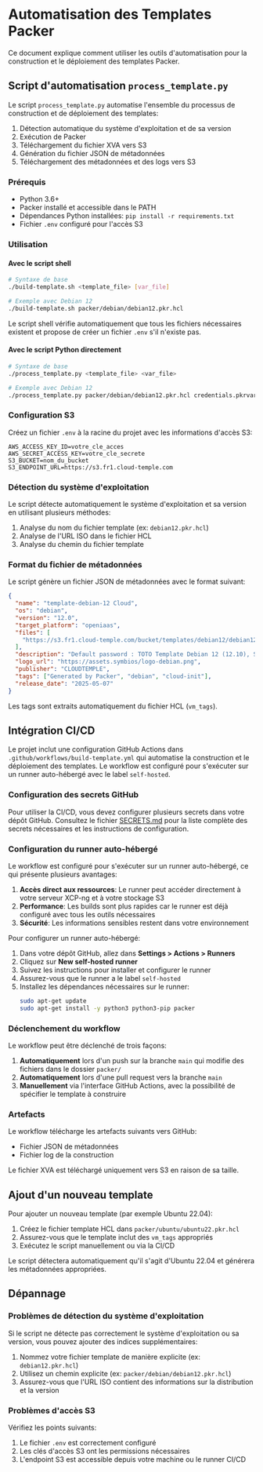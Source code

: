 # Automatisation des Templates Packer

Ce document explique comment utiliser les outils d'automatisation pour la construction et le déploiement des templates Packer.

## Script d'automatisation `process_template.py`

Le script `process_template.py` automatise l'ensemble du processus de construction et de déploiement des templates:

1. Détection automatique du système d'exploitation et de sa version
2. Exécution de Packer
3. Téléchargement du fichier XVA vers S3
4. Génération du fichier JSON de métadonnées
5. Téléchargement des métadonnées et des logs vers S3

### Prérequis

- Python 3.6+
- Packer installé et accessible dans le PATH
- Dépendances Python installées: `pip install -r requirements.txt`
- Fichier `.env` configuré pour l'accès S3

### Utilisation

#### Avec le script shell

```bash
# Syntaxe de base
./build-template.sh <template_file> [var_file]

# Exemple avec Debian 12
./build-template.sh packer/debian/debian12.pkr.hcl
```

Le script shell vérifie automatiquement que tous les fichiers nécessaires existent et propose de créer un fichier `.env` s'il n'existe pas.

#### Avec le script Python directement

```bash
# Syntaxe de base
./process_template.py <template_file> <var_file>

# Exemple avec Debian 12
./process_template.py packer/debian/debian12.pkr.hcl credentials.pkrvars.hcl
```

### Configuration S3

Créez un fichier `.env` à la racine du projet avec les informations d'accès S3:

```
AWS_ACCESS_KEY_ID=votre_cle_acces
AWS_SECRET_ACCESS_KEY=votre_cle_secrete
S3_BUCKET=nom_du_bucket
S3_ENDPOINT_URL=https://s3.fr1.cloud-temple.com
```

### Détection du système d'exploitation

Le script détecte automatiquement le système d'exploitation et sa version en utilisant plusieurs méthodes:

1. Analyse du nom du fichier template (ex: `debian12.pkr.hcl`)
2. Analyse de l'URL ISO dans le fichier HCL
3. Analyse du chemin du fichier template

### Format du fichier de métadonnées

Le script génère un fichier JSON de métadonnées avec le format suivant:

```json
{
  "name": "template-debian-12 Cloud",
  "os": "debian",
  "version": "12.0",
  "target_platform": "openiaas",
  "files": [
    "https://s3.fr1.cloud-temple.com/bucket/templates/debian12/debian12-20250507-123456.xva"
  ],
  "description": "Default password : TOTO Template Debian 12 (12.10), SSH activé, user cloud-init préconfiguré.",
  "logo_url": "https://assets.symbios/logo-debian.png",
  "publisher": "CLOUDTEMPLE",
  "tags": ["Generated by Packer", "debian", "cloud-init"],
  "release_date": "2025-05-07"
}
```

Les tags sont extraits automatiquement du fichier HCL (`vm_tags`).

## Intégration CI/CD

Le projet inclut une configuration GitHub Actions dans `.github/workflows/build-template.yml` qui automatise la construction et le déploiement des templates. Le workflow est configuré pour s'exécuter sur un runner auto-hébergé avec le label `self-hosted`.

### Configuration des secrets GitHub

Pour utiliser la CI/CD, vous devez configurer plusieurs secrets dans votre dépôt GitHub. Consultez le fichier [SECRETS.md](SECRETS.md) pour la liste complète des secrets nécessaires et les instructions de configuration.

### Configuration du runner auto-hébergé

Le workflow est configuré pour s'exécuter sur un runner auto-hébergé, ce qui présente plusieurs avantages:

1. **Accès direct aux ressources**: Le runner peut accéder directement à votre serveur XCP-ng et à votre stockage S3
2. **Performance**: Les builds sont plus rapides car le runner est déjà configuré avec tous les outils nécessaires
3. **Sécurité**: Les informations sensibles restent dans votre environnement

Pour configurer un runner auto-hébergé:

1. Dans votre dépôt GitHub, allez dans **Settings > Actions > Runners**
2. Cliquez sur **New self-hosted runner**
3. Suivez les instructions pour installer et configurer le runner
4. Assurez-vous que le runner a le label `self-hosted`
5. Installez les dépendances nécessaires sur le runner:
   ```bash
   sudo apt-get update
   sudo apt-get install -y python3 python3-pip packer
   ```

### Déclenchement du workflow

Le workflow peut être déclenché de trois façons:

1. **Automatiquement** lors d'un push sur la branche `main` qui modifie des fichiers dans le dossier `packer/`
2. **Automatiquement** lors d'une pull request vers la branche `main`
3. **Manuellement** via l'interface GitHub Actions, avec la possibilité de spécifier le template à construire

### Artefacts

Le workflow télécharge les artefacts suivants vers GitHub:

- Fichier JSON de métadonnées
- Fichier log de la construction

Le fichier XVA est téléchargé uniquement vers S3 en raison de sa taille.

## Ajout d'un nouveau template

Pour ajouter un nouveau template (par exemple Ubuntu 22.04):

1. Créez le fichier template HCL dans `packer/ubuntu/ubuntu22.pkr.hcl`
2. Assurez-vous que le template inclut des `vm_tags` appropriés
3. Exécutez le script manuellement ou via la CI/CD

Le script détectera automatiquement qu'il s'agit d'Ubuntu 22.04 et générera les métadonnées appropriées.

## Dépannage

### Problèmes de détection du système d'exploitation

Si le script ne détecte pas correctement le système d'exploitation ou sa version, vous pouvez ajouter des indices supplémentaires:

1. Nommez votre fichier template de manière explicite (ex: `debian12.pkr.hcl`)
2. Utilisez un chemin explicite (ex: `packer/debian/debian12.pkr.hcl`)
3. Assurez-vous que l'URL ISO contient des informations sur la distribution et la version

### Problèmes d'accès S3

Vérifiez les points suivants:

1. Le fichier `.env` est correctement configuré
2. Les clés d'accès S3 ont les permissions nécessaires
3. L'endpoint S3 est accessible depuis votre machine ou le runner CI/CD
